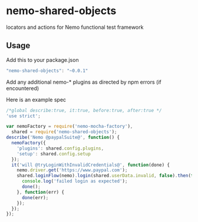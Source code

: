 # nemo-shared-objects

locators and actions for Nemo functional test framework

## Usage

Add this to your package.json

```javascript
"nemo-shared-objects": "~0.0.1"
```

Add any additional nemo-* plugins as directed by npm errors (if encountered)

Here is an example spec

```javascript
/*global describe:true, it:true, before:true, after:true */
'use strict';

var nemoFactory = require('nemo-mocha-factory'),
  shared = require('nemo-shared-objects');
describe('Nemo @paypalSuite@', function() {
  nemoFactory({
    'plugins': shared.config.plugins,
    'setup': shared.config.setup
  });
  it('will @tryLoginWithInvalidCredentials@', function(done) {
    nemo.driver.get('https://www.paypal.com');
    shared.loginFlow(nemo).login(shared.userData.invalid, false).then(function() {
      console.log('failed login as expected');
      done();
    }, function(err) {
      done(err);
    });
  });
});

```
